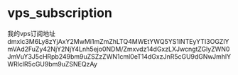 # vps_subscription
我的vps订阅地址
dmxlc3M6Ly8zYjAxY2MwMi1mZmZhLTQ4MWEtYWQ5YS1lNTEyYTI3OGZlYmVAd2FuZy42NjY2NjY4Lnh5ejo0NDM/Zmxvdz14dGxzLXJwcngtZGlyZWN0JmVuY3J5cHRpb249bm9uZSZzZWN1cml0eT14dGxzJnR5cGU9dGNwJmhlYWRlclR5cGU9bm9uZSNEQzAy

